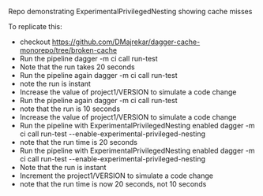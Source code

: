 Repo demonstrating ExperimentalPrivilegedNesting showing cache misses

To replicate this:

- checkout https://github.com/DMajrekar/dagger-cache-monorepo/tree/broken-cache
- Run the pipeline dagger -m ci call run-test
- Note that the run takes 20 seconds
- Run the pipeline again dagger -m ci call run-test
- note the run is instant
- Increase the value of project1/VERSION to simulate a code change
- Run the pipeline again dagger -m ci call run-test
- note that the run is 10 seconds
- Increase the value of project1/VERSION to simulate a code change
- Run the pipeline with ExperimentalPrivilegedNesting  enabled dagger -m ci call run-test --enable-experimental-privileged-nesting
- note that the run time is 20 seconds
- Run the pipeline with ExperimentalPrivilegedNesting  enabled dagger -m ci call run-test --enable-experimental-privileged-nesting
- Note that the run is instant
- Increment the project1/VERSION to simulate a code change
- note that the run time is now 20 seconds, not 10 seconds
